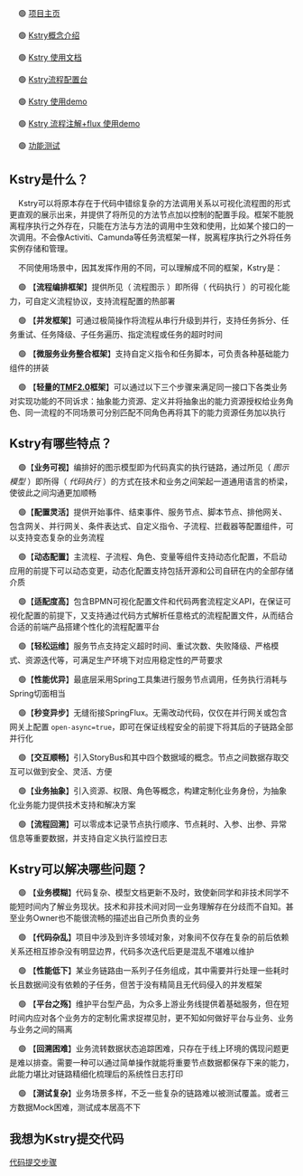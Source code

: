 

&nbsp;&nbsp;&nbsp;&nbsp;🟢 [项目主页](http://kstry.cn)

&nbsp;&nbsp;&nbsp;&nbsp;🟢 [Kstry概念介绍](http://kstry.cn/doc/understandkstry/understand-kstry.html)

&nbsp;&nbsp;&nbsp;&nbsp;🟢 [Kstry 使用文档](http://kstry.cn/doc/specification/quick_start.html)

&nbsp;&nbsp;&nbsp;&nbsp;🟢 [Kstry流程配置台](http://kstry.cn/modeler)

&nbsp;&nbsp;&nbsp;&nbsp;🟢 [Kstry 使用demo](https://gitee.com/kstry/kstry-demo)

&nbsp;&nbsp;&nbsp;&nbsp;🟢 [Kstry 流程注解+flux 使用demo](https://gitee.com/kstry/kstry-flux-demo)

&nbsp;&nbsp;&nbsp;&nbsp;🟢 [功能测试](https://gitee.com/kstry/kstry-core/tree/master/src/test/java/cn/kstry/framework/test)

## Kstry是什么？

&nbsp;&nbsp;&nbsp;&nbsp;Kstry可以将原本存在于代码中错综复杂的方法调用关系以可视化流程图的形式更直观的展示出来，并提供了将所见的方法节点加以控制的配置手段。框架不能脱离程序执行之外存在，只能在方法与方法的调用中生效和使用，比如某个接口的一次调用。不会像Activiti、Camunda等任务流框架一样，脱离程序执行之外将任务实例存储和管理。

&nbsp;&nbsp;&nbsp;&nbsp;不同使用场景中，因其发挥作用的不同，可以理解成不同的框架，Kstry是：

&nbsp;&nbsp;&nbsp;&nbsp;🟢 【**流程编排框架**】提供所见（ 流程图示 ）即所得（ 代码执行 ）的可视化能力，可自定义流程协议，支持流程配置的热部署

&nbsp;&nbsp;&nbsp;&nbsp;🟢 【**并发框架**】可通过极简操作将流程从串行升级到并行，支持任务拆分、任务重试、任务降级、子任务遍历、指定流程或任务的超时时间

&nbsp;&nbsp;&nbsp;&nbsp;🟢 【**微服务业务整合框架**】支持自定义指令和任务脚本，可负责各种基础能力组件的拼装

&nbsp;&nbsp;&nbsp;&nbsp;🟢 【**轻量的[TMF2.0](https://developer.aliyun.com/ebook/read/796?spm=a2c6h.26392459.ebook-detail.4.65e0407dHAnPgD)框架**】可以通过以下三个步骤来满足同一接口下各类业务对实现功能的不同诉求：抽象能力资源、定义并将抽象出的能力资源授权给业务角色、同一流程的不同场景可分别匹配不同角色再将其下的能力资源任务加以执行

## Kstry有哪些特点？

&nbsp;&nbsp;&nbsp;&nbsp;🟢【**业务可视**】编排好的图示模型即为代码真实的执行链路，通过所见（ *图示模型* ）即所得（ *代码执行* ）的方式在技术和业务之间架起一道通用语言的桥梁，使彼此之间沟通更加顺畅

&nbsp;&nbsp;&nbsp;&nbsp;🟢【**配置灵活**】提供开始事件、结束事件、服务节点、脚本节点、排他网关、包含网关、并行网关、条件表达式、自定义指令、子流程、拦截器等配置组件，可以支持变态复杂的业务流程

&nbsp;&nbsp;&nbsp;&nbsp;🟢【**动态配置**】主流程、子流程、角色、变量等组件支持动态化配置，不启动应用的前提下可以动态变更，动态化配置支持包括开源和公司自研在内的全部存储介质

&nbsp;&nbsp;&nbsp;&nbsp;🟢【**适配度高**】包含BPMN可视化配置文件和代码两套流程定义API，在保证可视化配置的前提下，又支持通过代码方式解析任意格式的流程配置文件，从而结合合适的前端产品搭建个性化的流程配置平台

&nbsp;&nbsp;&nbsp;&nbsp;🟢【**轻松运维**】服务节点支持定义超时时间、重试次数、失败降级、严格模式、资源迭代等，可满足生产环境下对应用稳定性的严苛要求

&nbsp;&nbsp;&nbsp;&nbsp;🟢【**性能优异**】最底层采用Spring工具集进行服务节点调用，任务执行消耗与Spring切面相当

&nbsp;&nbsp;&nbsp;&nbsp;🟢【**秒变异步**】无缝衔接SpringFlux。无需改动代码，仅仅在并行网关或包含网关上配置 `open-async=true`，即可在保证线程安全的前提下将其后的子链路全部并行化

&nbsp;&nbsp;&nbsp;&nbsp;🟢【**交互顺畅**】引入StoryBus和其中四个数据域的概念。节点之间数据存取交互可以做到安全、灵活、方便

&nbsp;&nbsp;&nbsp;&nbsp;🟢【**业务抽象**】引入资源、权限、角色等概念，构建定制化业务身份，为抽象化业务能力提供技术支持和解决方案

&nbsp;&nbsp;&nbsp;&nbsp;🟢【**流程回溯**】可以零成本记录节点执行顺序、节点耗时、入参、出参、异常信息等重要数据，并支持自定义执行监控日志

## Kstry可以解决哪些问题？

&nbsp;&nbsp;&nbsp;&nbsp;🟢 【**业务模糊**】代码复杂、模型文档更新不及时，致使新同学和非技术同学不能短时间内了解业务现状。技术和非技术间对同一业务理解存在分歧而不自知。甚至业务Owner也不能很流畅的描述出自己所负责的业务

&nbsp;&nbsp;&nbsp;&nbsp;🟢 【**代码杂乱**】项目中涉及到许多领域对象，对象间不仅存在复杂的前后依赖关系还相互掺杂没有明显边界，代码多次迭代后更是混乱不堪难以维护

&nbsp;&nbsp;&nbsp;&nbsp;🟢 【**性能低下**】某业务链路由一系列子任务组成，其中需要并行处理一些耗时长且数据间没有依赖的子任务，但苦于没有精简且无代码侵入的并发框架

&nbsp;&nbsp;&nbsp;&nbsp;🟢 【**平台之殇**】维护平台型产品，为众多上游业务线提供着基础服务，但在短时间内应对各个业务方的定制化需求捉襟见肘，更不知如何做好平台与业务、业务与业务之间的隔离

&nbsp;&nbsp;&nbsp;&nbsp;🟢 【**回溯困难**】业务流转数据状态追踪困难，只存在于线上环境的偶现问题更是难以排查。需要一种可以通过简单操作就能将重要节点数据都保存下来的能力，此能力堪比对链路精细化梳理后的系统性日志打印

&nbsp;&nbsp;&nbsp;&nbsp;🟢 【**测试复杂**】业务场景多样，不乏一些复杂的链路难以被测试覆盖。或者三方数据Mock困难，测试成本居高不下


## 我想为Kstry提交代码
[代码提交步骤](https://gitee.com/kstry/kstry-core/blob/master/doc/join-and-coding.md)

